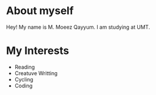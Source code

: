 # About myself
Hey! My name is M. Moeez Qayyum. I am studying at UMT.

# My Interests
- Reading
- Creatuve Writting
- Cycling
- Coding
  
